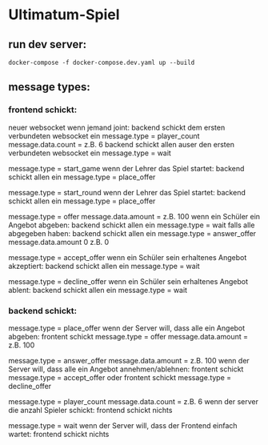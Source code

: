 # Ultimatum-Spiel

## run dev server:
```
docker-compose -f docker-compose.dev.yaml up --build
```


## message types:
### frontend schickt:
neuer websocket
wenn jemand joint:
  backend schickt dem ersten verbundeten websocket ein message.type = player_count 
  message.data.count = z.B. 6
  backend schickt allen auser den ersten verbundeten websocket ein message.type = wait 

message.type = start_game
wenn der Lehrer das Spiel startet:
  backend schickt allen ein message.type = place_offer 

message.type = start_round
wenn der Lehrer das Spiel startet:
  backend schickt allen ein message.type = place_offer 

message.type = offer
message.data.amount = z.B. 100
wenn ein Schüler ein Angebot abgeben:
  backend schickt allen ein message.type = wait 
  falls alle abgegeben haben:
  backend schickt allen ein message.type = answer_offer
  message.data.amount 0 z.B. 0

message.type = accept_offer
wenn ein Schüler sein erhaltenes Angebot akzeptiert:
  backend schickt allen ein message.type = wait 

message.type = decline_offer
wenn ein Schüler sein erhaltenes Angebot ablent:
  backend schickt allen ein message.type = wait 


### backend schickt:
message.type = place_offer
wenn der Server will, dass alle ein Angebot abgeben:
  frontent schickt message.type = offer
  message.data.amount = z.B. 100

message.type = answer_offer
message.data.amount = z.B. 100
wenn der Server will, dass alle ein Angebot annehmen/ablehnen:
  frontent schickt message.type = accept_offer
  oder
  frontent schickt message.type = decline_offer

message.type = player_count
message.data.count = z.B. 6
wenn der server die anzahl Spieler schickt:
  frontend schickt nichts

message.type = wait
wenn der Server will, dass der Frontend einfach wartet:
  frontend schickt nichts
